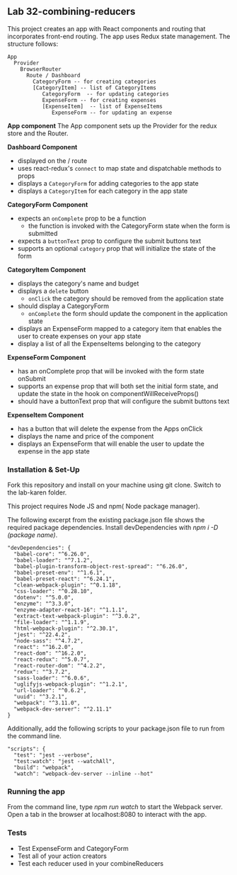 ## Lab 32-combining-reducers

This project creates an app with React components and routing that incorporates front-end routing.  The app uses Redux state management.  The structure follows:

```
App
  Provider
    BrowserRouter
      Route / Dashboard
        CategoryForm -- for creating categories
        [CategoryItem] -- list of CategoryItems
           CategoryForm  -- for updating categories
           ExpenseForm -- for creating expenses
           [ExpenseItem]  -- list of ExpenseItems
              ExpenseForm -- for updating an expense
```

**App component**
The App component sets up the Provider for the redux store and the Router.

**Dashboard Component**
- displayed on the / route
- uses react-redux's ```connect``` to map state and dispatchable methods to props
- displays a ```CategoryForm``` for adding categories to the app state
- displays a ```CategoryItem``` for each category in the app state

**CategoryForm Component**
- expects an ```onComplete``` prop to be a function
  - the function is invoked with the CategoryForm state when the form is submitted
- expects a ```buttonText``` prop to configure the submit buttons text
- supports an optional ```category``` prop that will initialize the state of the form

**CategoryItem Component**
- displays the category's name and budget
- displays a ```delete``` button
  - ```onClick``` the category should be removed from the application state
- should display a CategoryForm
  - ```onComplete``` the form should update the component in the application state
- displays an ExpenseForm mapped to a category item that enables the user to create expenses on your app state
- display a list of all the ExpenseItems belonging to the category

**ExpenseForm Component**
- has an onComplete prop that will be invoked with the form state onSubmit
- supports an expense prop that will both set the initial form state, and update the state in the hook on componentWillReceiveProps()
- should have a buttonText prop that will configure the submit buttons text

**ExpenseItem Component**
- has a button that will delete the expense from the Apps onClick
- displays the name and price of the component
- displays an ExpenseForm that will enable the user to update the expense in the app state

### Installation & Set-Up
Fork this repository and install on your machine using git clone. Switch to the lab-karen folder.

This project requires Node JS and npm( Node package manager).

The following excerpt from the existing package.json file shows the required package dependencies. Install devDependencies with *npm i -D (package name)*.
```
"devDependencies": {
  "babel-core": "^6.26.0",
  "babel-loader": "^7.1.2",
  "babel-plugin-transform-object-rest-spread": "^6.26.0",
  "babel-preset-env": "^1.6.1",
  "babel-preset-react": "^6.24.1",
  "clean-webpack-plugin": "^0.1.18",
  "css-loader": "^0.28.10",
  "dotenv": "^5.0.0",
  "enzyme": "^3.3.0",
  "enzyme-adapter-react-16": "^1.1.1",
  "extract-text-webpack-plugin": "^3.0.2",
  "file-loader": "^1.1.9",
  "html-webpack-plugin": "^2.30.1",
  "jest": "^22.4.2",
  "node-sass": "^4.7.2",
  "react": "^16.2.0",
  "react-dom": "^16.2.0",
  "react-redux": "^5.0.7",
  "react-router-dom": "^4.2.2",
  "redux": "^3.7.2",
  "sass-loader": "^6.0.6",
  "uglifyjs-webpack-plugin": "^1.2.1",
  "url-loader": "^0.6.2",
  "uuid": "^3.2.1",
  "webpack": "^3.11.0",
  "webpack-dev-server": "^2.11.1"
}
```

Additionally, add the following scripts to your package.json file to run from the command line.
```
"scripts": {
  "test": "jest --verbose",
  "test:watch": "jest --watchAll",
  "build": "webpack",
  "watch": "webpack-dev-server --inline --hot"
```
### Running the app
From the command line, type *npm run watch* to start the Webpack server.  Open a tab in the browser at localhost:8080 to interact with the app.

### Tests
- Test ExpenseForm and CategoryForm
- Test all of your action creators
- Test each reducer used in your combineReducers
